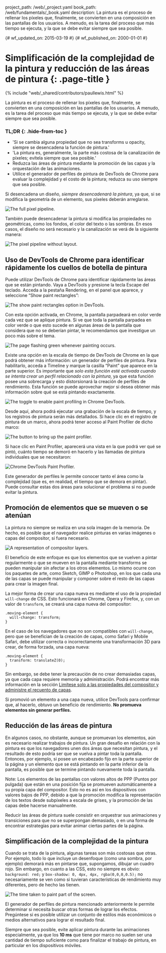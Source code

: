 project_path: /web/_project.yaml
book_path: /web/fundamentals/_book.yaml
description: La pintura es el proceso de rellenar los píxeles que, finalmente, se convierten en una composición en las pantallas de los usuarios. A menudo, es la tarea del proceso que más tiempo se ejecuta, y la que se debe evitar siempre que sea posible.

{# wf_updated_on: 2015-03-19 #}
{# wf_published_on: 2000-01-01 #}

# Simplificación de la complejidad de la pintura y reducción de las áreas de pintura {: .page-title }

{% include "web/_shared/contributors/paullewis.html" %}


La pintura es el proceso de rellenar los píxeles que, finalmente, se convierten en una composición en las pantallas de los usuarios. A menudo, es la tarea del proceso que más tiempo se ejecuta, y la que se debe evitar siempre que sea posible.

### TL;DR {: .hide-from-toc }
- 'Si se cambia alguna propiedad que no sea transforms u opacity, siempre se desencadena la función de pintura.'
- 'La pintura es, generalmente, la parte más costosa de la canalización de píxeles; evítela siempre que sea posible.'
- Reduzca las áreas de pintura mediante la promoción de las capas y la orquestación de las animaciones.
- Utilice el generador de perfiles de pintura de DevTools de Chrome para evaluar la complejidad y el costo de la pintura; reduzca su uso siempre que sea posible.


Si desencadena un diseño, _siempre desencadenará la pintura_, ya que, si se modifica la geometría de un elemento, sus píxeles deberán arreglarse.

<img src="images/simplify-paint-complexity-and-reduce-paint-areas/frame.jpg"  alt="The full pixel pipeline.">

También puede desencadenar la pintura si modifica las propiedades no geométricas, como los fondos, el color del texto o las sombras. En esos casos, el diseño no será necesario y la canalización se verá de la siguiente manera:

<img src="images/simplify-paint-complexity-and-reduce-paint-areas/frame-no-layout.jpg"  alt="The pixel pipeline without layout.">

## Uso de DevTools de Chrome para identificar rápidamente los cuellos de botella de pintura

Puede utilizar DevTools de Chrome para identificar rápidamente las áreas que se están pintando. Vaya a DevTools y presione la tecla Escape del teclado. Acceda a la pestaña Rendering, en el panel que aparece, y seleccione “Show paint rectangles”:

<img src="images/simplify-paint-complexity-and-reduce-paint-areas/show-paint-rectangles.jpg"  alt="The show paint rectangles option in DevTools.">

Con esta opción activada, en Chrome, la pantalla parpadeará en color verde cada vez que se aplique pintura. Si ve que toda la pantalla parpadea en color verde o que esto sucede en algunas áreas de la pantalla que considera que no se deberían pintar, le recomendamos que investigue un poco más sobre el tema.

<img src="images/simplify-paint-complexity-and-reduce-paint-areas/show-paint-rectangles-green.jpg"  alt="The page flashing green whenever painting occurs.">

Existe una opción en la escala de tiempo de DevTools de Chrome en la que podrá obtener más información: un generador de perfiles de pintura. Para habilitarlo, acceda a Timeline y marque la casilla “Paint” que aparece en la parte superior. Es importante que _solo esta función esté activada cuando se intenta crear un perfil relacionado con la pintura_, ya que esta función posee una sobrecarga y esto distorsionará la creación de perfiles de rendimiento. Esta función se puede aprovechar mejor si desea obtener más información sobre qué se está pintando exactamente.

<img src="images/simplify-paint-complexity-and-reduce-paint-areas/paint-profiler-toggle.jpg"  alt="The toggle to enable paint profiling in Chrome DevTools.">

Desde aquí, ahora podrá ejecutar una grabación de la escala de tiempo, y los registros de pintura serán más detallados. Si hace clic en el registro de pintura de un marco, ahora podrá tener acceso al Paint Profiler de dicho marco:

<img src="images/simplify-paint-complexity-and-reduce-paint-areas/paint-profiler-button.jpg"  alt="The button to bring up the paint profiler.">

Si hace clic en Paint Profiler, aparecerá una vista en la que podrá ver qué se pintó, cuánto tiempo se demoró en hacerlo y las llamadas de pintura individuales que se necesitaron:

<img src="images/simplify-paint-complexity-and-reduce-paint-areas/paint-profiler.jpg"  alt="Chrome DevTools Paint Profiler.">

Este generador de perfiles le permite conocer tanto el área como la complejidad (que es, en realidad, el tiempo que se demora en pintar). Puede consultar estas dos áreas para solucionar el problema si no puede evitar la pintura.

## Promoción de elementos que se mueven o se atenúan

La pintura no siempre se realiza en una sola imagen de la memoria. De hecho, es posible que el navegador realice pinturas en varias imágenes o capas del compositor, si fuera necesario.

<img src="images/simplify-paint-complexity-and-reduce-paint-areas/layers.jpg"  alt="A representation of compositor layers.">

El beneficio de este enfoque es que los elementos que se vuelven a pintar regularmente o que se mueven en la pantalla mediante transforms se pueden manipular sin afectar a los otros elementos. Lo mismo ocurre con los paquetes de arte, como Sketch, GIMP o Photoshop, en los que cada una de las capas se puede manipular y componer sobre el resto de las capas para crear la imagen final.

La mejor forma de crear una capa nueva es mediante el uso de la propiedad `will-change` de CSS. Esto funcionará en Chrome, Opera y Firefox, y, con un valor de `transform`, se creará una capa nueva del compositor:


    .moving-element {
      will-change: transform;
    }
    

En el caso de los navegadores que no son compatibles con `will-change`, pero que se benefician de la creación de capas, como Safari y Mobile Safari, debe utilizar correcta o incorrectamente una transformación 3D para crear, de forma forzada, una capa nueva:


    .moving-element {
      transform: translateZ(0);
    }
    

Sin embargo, se debe tener la precaución de no crear demasiadas capas, ya que cada capa requiere memoria y administración. Podrá encontrar más información en la sección [Limítese solo a las propiedades del compositor y administre el recuento de capas](stick-to-compositor-only-properties-and-manage-layer-count).

Si promovió un elemento a una capa nueva, utilice DevTools para confirmar que, al hacerlo, obtuvo un beneficio de rendimiento. **No promueva elementos sin generar perfiles.**

## Reducción de las áreas de pintura

En algunos casos, no obstante, aunque se promuevan los elementos, aún es necesario realizar trabajos de pintura. Un gran desafío en relación con la pintura es que los navegadores unen dos áreas que necesitan pintura, y el resultado de esto podría ser que se vuelva a pintar toda la pantalla. Entonces, por ejemplo, si posee un encabezado fijo en la parte superior de la página y un elemento que se está pintando en la parte inferior de la pantalla, es posible que se termine pintando nuevamente toda la pantalla.

Note: Los elementos de las pantallas con valores altos de PPP (Puntos por pulgada) que están en una posición fija se promueven automáticamente a su propia capa del compositor. Esto no es así en los dispositivos con valores bajos  de PPP, debido a que la promoción modifica la representación de los textos desde subpíxeles a escala de grises, y la promoción de las capas debe hacerse manualmente.

Reducir las áreas de pintura suele consistir en orquestrar sus animaciones y transiciones para que no se superpongan demasiado, o en una forma de encontrar estrategias para evitar animar ciertas partes de la página.

## Simplificación de la complejidad de la pintura
Cuando se trata de la pintura, algunas tareas son más costosas que otras. Por ejemplo, todo lo que incluye un desenfoque (como una sombra, por ejemplo) demorará más en pintarse que, supongamos, dibujar un cuadro rojo. Sin embargo, en cuanto a las CSS, esto no siempre es obvio: `background: red;` y `box-shadow: 0, 4px, 4px, rgba(0,0,0,0.5);` no necesariamente se ven como si tuvieran características de rendimiento muy diferentes, pero de hecho las tienen.

<img src="images/simplify-paint-complexity-and-reduce-paint-areas/profiler-chart.jpg"  alt="The time taken to paint part of the screen.">

El generador de perfiles de pintura mencionado anteriormente le permite determinar si necesita buscar otras formas de lograr los efectos. Pregúntese si es posible utilizar un conjunto de estilos más económicos o medios alternativos para lograr el resultado final.

Siempre que sea posible, evite aplicar pintura durante las animaciones especialmente, ya que los **10 ms** que tiene por marco no  suelen ser una cantidad de tiempo suficiente como para finalizar el trabajo de pintura, en particular en los dispositivos móviles.


